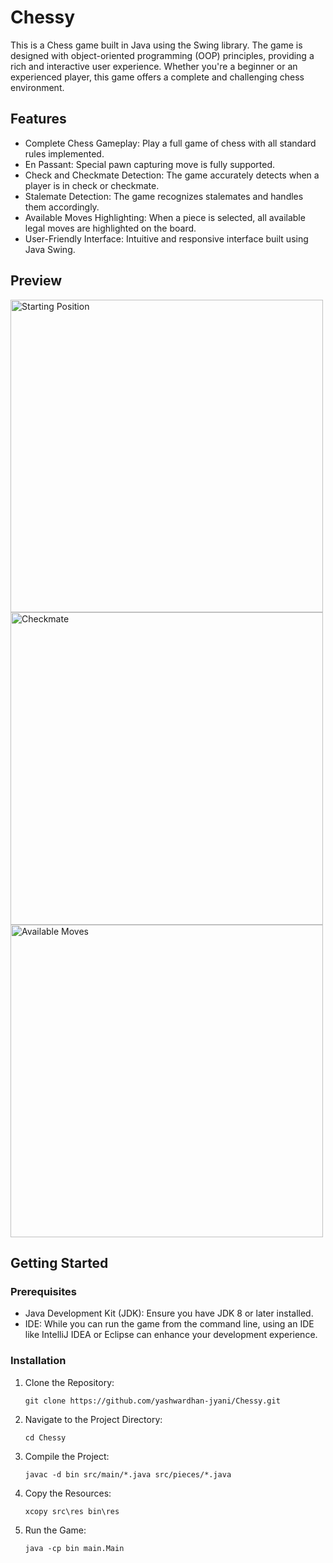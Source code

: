 
# Chessy

This is a Chess game built in Java using the Swing library. The game is designed with object-oriented programming (OOP) principles, providing a rich and interactive user experience. Whether you're a beginner or an experienced player, this game offers a complete and challenging chess environment.

## Features

- Complete Chess Gameplay: Play a full game of chess with all standard rules implemented.
- En Passant: Special pawn capturing move is fully supported.
- Check and Checkmate Detection: The game accurately detects when a player is in check or checkmate.
- Stalemate Detection: The game recognizes stalemates and handles them accordingly.
- Available Moves Highlighting: When a piece is selected, all available legal moves are highlighted on the board.
- User-Friendly Interface: Intuitive and responsive interface built using Java Swing.

## Preview

   <img src="https://github.com/user-attachments/assets/aa68b65b-4639-4847-adc4-7273b24a1419" alt="Starting Position" width="500"/>

   <img src="https://github.com/user-attachments/assets/0fa6c9f5-9253-4651-8e24-d294eee0e795" alt="Checkmate" width="500"/>

   <img src="https://github.com/user-attachments/assets/cb754389-25cb-41c2-a5d0-ced174a829e7" alt="Available Moves" width="500"/>


## Getting Started

### Prerequisites

- Java Development Kit (JDK): Ensure you have JDK 8 or later installed.
- IDE: While you can run the game from the command line, using an IDE like IntelliJ IDEA or Eclipse can enhance your development experience.

### Installation

1. Clone the Repository:
    ```
    git clone https://github.com/yashwardhan-jyani/Chessy.git
    ```

2. Navigate to the Project Directory:
    ```
    cd Chessy
    ```

3. Compile the Project:
    ```
    javac -d bin src/main/*.java src/pieces/*.java
    ```

4. Copy the Resources:
    ```
    xcopy src\res bin\res
    ```

5. Run the Game:
    ```
    java -cp bin main.Main
    ```
